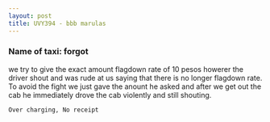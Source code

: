 ```yaml
---
layout: post
title: UVY394 - bbb marulas
---
```


### Name of taxi: forgot

we try to give the exact amount flagdown rate of 10 pesos howerer the driver shout and was rude at us saying that there is no longer flagdown rate. To avoid the fight we just gave the anount he asked and after we get out the cab he immediately drove the cab violently and still shouting.

```Over charging, No receipt```
